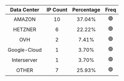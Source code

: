 | Data Center | IP Count | Percentage | Freq |
|:------------:|:--------:|:-----------:|:-----:|
| AMAZON | 10 | 37.04% | 🟢 |
| HETZNER | 6 | 22.22% | 🟢 |
| OVH | 2 | 7.41% | 🟢 |
| Google-Cloud | 1 | 3.70% | 🟢 |
| Interserver | 1 | 3.70% | 🟢 |
| OTHER | 7 | 25.93% | 🟢 |